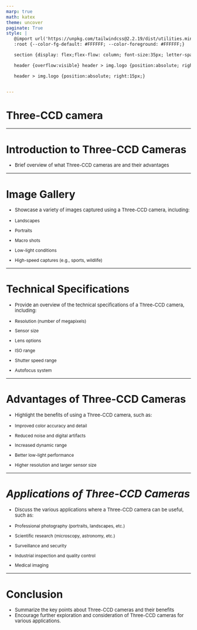 ```yaml
---
marp: true
math: katex
theme: uncover
paginate: True
style: |
   @import url('https://unpkg.com/tailwindcss@2.2.19/dist/utilities.min.css');
   :root {--color-fg-default: #FFFFFF; --color-foreground: #FFFFFF;}

   section {display: flex;flex-flow: column; font-size:35px; letter-spacing:1.4px;}

   header {overflow:visible} header > img.logo {position:absolute; right:15px;}

   header > img.logo {position:absolute; right:15px;}


---
```

<!-- backgroundImage: url('backgrounds/aaabstract (7).png') -->
<!-- _class: lead -->

 # Three-CCD camera

---
<style scoped>p,li {font-size:0.96em}</style>

 # Introduction to Three-CCD Cameras

- Brief overview of what Three-CCD cameras are and their advantages

---
<style scoped>p,li {font-size:0.76em}</style>

 # **Image Gallery**
- Showcase a variety of images captured using a Three-CCD camera, including:

+ Landscapes

+ Portraits

+ Macro shots

+ Low-light conditions

+ High-speed captures (e.g., sports, wildlife)


---
<style scoped>p,li {font-size:0.72em}</style>

 # **Technical Specifications**
- Provide an overview of the technical specifications of a Three-CCD camera, including:

+ Resolution (number of megapixels)

+ Sensor size

+ Lens options

+ ISO range

+ Shutter speed range

+ Autofocus system


---
<style scoped>p,li {font-size:0.76em}</style>

 # Advantages of Three-CCD Cameras
- Highlight the benefits of using a Three-CCD camera, such as:

+ Improved color accuracy and detail

+ Reduced noise and digital artifacts

+ Increased dynamic range

+ Better low-light performance

+ Higher resolution and larger sensor size


---
<style scoped>p,li {font-size:0.76em}</style>

 # _Applications of Three-CCD Cameras_

- Discuss the various applications where a Three-CCD camera can be useful, such as:

+ Professional photography (portraits, landscapes, etc.)

+ Scientific research (microscopy, astronomy, etc.)

+ Surveillance and security

+ Industrial inspection and quality control

+ Medical imaging

---
<style scoped>p,li {font-size:0.92em}</style>

 # Conclusion

- Summarize the key points about Three-CCD cameras and their benefits
- Encourage further exploration and consideration of Three-CCD cameras for various applications.